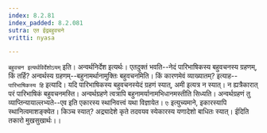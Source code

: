 ```yaml
---
index: 8.2.81
index_padded: 8.2.081
sutra: एत ईद्रबहुवचने
vritti: nyasa

---
```

`बहुवचन इत्यर्थविर्देशोऽयम्` इति। अन्वर्थनिर्देश इत्यर्थः। एतदुक्तं भवति--नेदं पारिभाषिकस्य बहुवचनस्य ग्रहणम्, किं तर्हि? अन्वर्थस्य ग्रहणम्--बहुनामर्थानामुक्तिः बहुवचनमिति। किं कारणमेवं व्याख्यातम्? इत्याह--`पारिभाषिकस्य हि` इत्यादि। यदि पारिभाषिकस्य बहुवचनस्येदं ग्रहणं स्यात्, अमी इत्यत्र न स्यात्। न ह्यत्रैकारात् परं पारिभाषिकं बहुवचनमस्ति। अन्वर्थग्रहणे त्वत्रापि बहुनामर्यानामभिधानमस्तीति सिध्यति। अन्वर्थग्रहणं तु व्याप्तिन्यायाल्लभ्यते--एव इति एकारस्य स्थानिवत्त्वं यथा विज्ञायेत। `एः` इत्युच्यमाने, इकारस्यापि स्थानित्वमाशङ्क्येत। किञ्च स्यात्? अद्र्यादेशे कृते तदवयव स्येकारस्य यणादेशो बाधितः स्यात्।
ईदिति तकारो मुखसुखार्थः।।